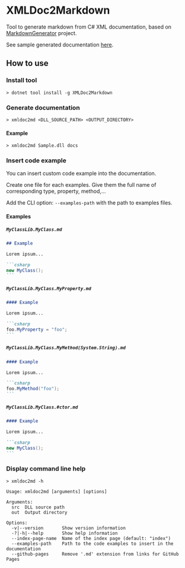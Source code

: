 # XMLDoc2Markdown

Tool to generate markdown from C# XML documentation, based on [MarkdownGenerator](https://github.com/neuecc/MarkdownGenerator) project.

See sample generated documentation [here](sample).

## How to use

### Install tool

```shell
> dotnet tool install -g XMLDoc2Markdown
```

### Generate documentation

```shell
> xmldoc2md <DLL_SOURCE_PATH> <OUTPUT_DIRECTORY>
```

#### Example

```shell
> xmldoc2md Sample.dll docs
```

### Insert code example

You can insert custom code example into the documentation.

Create one file for each examples. Give them the full name of corresponding type, property, method,...

Add the CLI option: `--examples-path` with the path to examples files.

#### Examples

##### `MyClassLib.MyClass.md`

~~~markdown
## Example

Lorem ipsum...

```csharp
new MyClass();
```
~~~

##### `MyClassLib.MyClass.MyProperty.md`

~~~markdown
#### Example

Lorem ipsum...

```csharp
foo.MyProperty = "foo";
```
~~~

##### `MyClassLib.MyClass.MyMethod(System.String).md`

~~~markdown
#### Example

Lorem ipsum...

```csharp
foo.MyMethod("foo");
```
~~~

##### `MyClassLib.MyClass.#ctor.md`

~~~markdown
#### Example

Lorem ipsum...

```csharp
new MyClass();
```
~~~

### Display command line help

```shell
> xmldoc2md -h

Usage: xmldoc2md [arguments] [options]

Arguments:
  src  DLL source path
  out  Output directory

Options:
  -v|--version       Show version information
  -?|-h|--help       Show help information
  --index-page-name  Name of the index page (default: "index")
  --examples-path    Path to the code examples to insert in the documentation
  --github-pages     Remove '.md' extension from links for GitHub Pages
```
